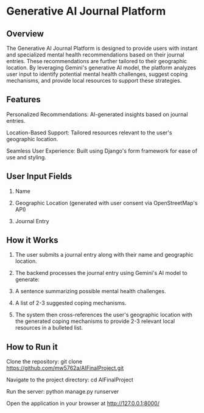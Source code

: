 # Generative AI Journal Platform

## Overview 
The Generative AI Journal Platform is designed to provide users with instant and specialized mental health recommendations based on their journal entries. These recommendations are further tailored to their geographic location. By leveraging Gemini's generative AI model, the platform analyzes user input to identify potential mental health challenges, suggest coping mechanisms, and provide local resources to support these strategies.

## Features
Personalized Recommendations: AI-generated insights based on journal entries.

Location-Based Support: Tailored resources relevant to the user's geographic location.

Seamless User Experience: Built using Django's form framework for ease of use and styling.

## User Input Fields

1. Name

2. Geographic Location (generated with user consent via OpenStreetMap's API)

3. Journal Entry

## How it Works 
1. The user submits a journal entry along with their name and geographic location.

2. The backend processes the journal entry using Gemini's AI model to generate:

3. A sentence summarizing possible mental health challenges.

4. A list of 2-3 suggested coping mechanisms.

5. The system then cross-references the user's geographic location with the generated coping mechanisms to provide 2-3 relevant local resources in a bulleted list.

## How to Run it
Clone the repository: git clone https://github.com/mw5762a/AIFinalProject.git

Navigate to the project directory: cd AIFinalProject

Run the server: python manage.py runserver

Open the application in your browser at http://127.0.0.1:8000/
